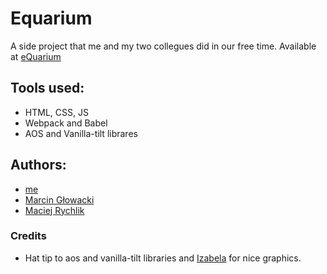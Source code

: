 # Equarium
A side project that me and my two collegues did in our free time.
Available at [eQuarium](http://www.equarium.pl/)

## Tools used:
- HTML, CSS, JS
- Webpack and Babel
- AOS and Vanilla-tilt librares

## Authors:
- [me](https://github.com/mecies)
- [Marcin Głowacki](https://github.com/M0arcin)
- [Maciej Rychlik](https://github.com/Macryo)

### Credits
* Hat tip to aos and vanilla-tilt libraries and [Izabela](https://www.facebook.com/izabellt) for nice graphics.
